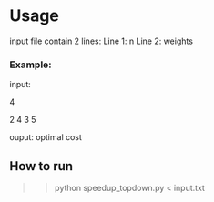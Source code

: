 # Usage

input file contain 2 lines:
Line 1: n
Line 2: weights

### Example:
input:

4

2 4 3 5

ouput: optimal cost

## How to run

>> python speedup_topdown.py < input.txt
